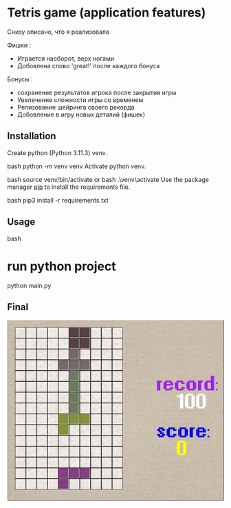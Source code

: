# Tetris game (application features)
Снизу описано, что я реализовала

Фишки :
* Играется наоборот, верх ногами  
* Добовлена слово 'great!' после каждого бонуса

Бонусы :
  * сохранение результатов игрока после закрытия игры
  * Увелечение сложности игры со временем
  * Релизование шейринга своего рекорда
  * Добовление в игру новых деталий (фишек)

## Installation

Create python (Python 3.11.3) venv.

bash
python -m venv venv
Activate python venv.

bash
source venv/bin/activate
or 
bash
.\venv\activate
Use the package manager [pip](https://pip.pypa.io/en/stable/) to install the requirements file.

bash
pip3 install -r requirements.txt

## Usage

bash
# run python project 
python main.py

## Final
![tetris](screenshot/interface.jpg "Tetris")
